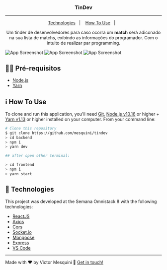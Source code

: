 <h3 align="center">
  TinDev
</h3>

---
<p align="center">
  <a href="#rocket-technologies">Technologies</a>&nbsp;&nbsp;&nbsp;|&nbsp;&nbsp;&nbsp;
  <a href="#information_source-how-to-use">How To Use</a>&nbsp;&nbsp;&nbsp;|&nbsp;&nbsp;&nbsp;
</p>
<p align="center">
 Um tinder de desenvolvedores para caso ocorra um <strong>match</strong> será adiconado na sua lista de matchs, exibindo as informações do programador. Com o intuito de realizar par programming.
</p>

![App Screenshot](https://res.cloudinary.com/mesquini/image/upload/v1579704194/TinDev/Screenshot_58_sxkoim.png)
![App Screenshot](https://res.cloudinary.com/mesquini/image/upload/v1579704193/TinDev/Screenshot_59_nbokir.png)
![App Screenshot](https://res.cloudinary.com/mesquini/image/upload/v1579704194/TinDev/Screenshot_60_orvzkn.png)

## ✋🏻 Pré-requisitos

- [Node.js](https://nodejs.org/en/)
- [Yarn](https://yarnpkg.com/pt-BR/docs/install)

## :information_source: How To Use

To clone and run this application, you'll need [Git](https://git-scm.com), [Node.js v10.16][nodejs] or higher + [Yarn v1.13][yarn] or higher installed on your computer. From your command line:

 ```bash
 # Clone this repository
$ git clone https://github.com/mesquini/tindev
> cd backend
> npm i
> yarn dev 
 
 ## after open other terminal:
 
> cd frontend
> npm i
> yarn start

 ```
 
 ## :rocket: Technologies

This project was developed at the Semana Omnistack 8 with the following technologies:

-  [ReactJS](https://reactjs.org/)
-  [Axios](https://github.com/axios/axios)
-  [Cors](https://github.com/expressjs/cors)
-  [Socket.io](https://github.com/socketio/socket.io)
-  [Mongoose](https://github.com/Automattic/mongoose)
-  [Express](https://github.com/expressjs/express)
-  [VS Code][vc]
 
---

Made with ♥ by Victor Mesquini :wave: [Get in touch!](https://www.linkedin.com/in/mesquini/)

[nodejs]: https://nodejs.org/
[yarn]: https://yarnpkg.com/
[vc]: https://code.visualstudio.com/
